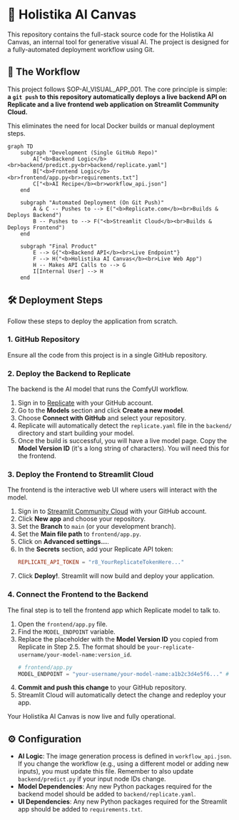 # 🎨 Holistika AI Canvas

This repository contains the full-stack source code for the Holistika AI Canvas, an internal tool for generative visual AI. The project is designed for a fully-automated deployment workflow using Git.

## 🚀 The Workflow

This project follows SOP-AI_VISUAL_APP_001. The core principle is simple: **a `git push` to this repository automatically deploys a live backend API on Replicate and a live frontend web application on Streamlit Community Cloud.**

This eliminates the need for local Docker builds or manual deployment steps.

```mermaid
graph TD
    subgraph "Development (Single GitHub Repo)"
        A["<b>Backend Logic</b><br>backend/predict.py<br>backend/replicate.yaml"]
        B["<b>Frontend Logic</b><br>frontend/app.py<br>requirements.txt"]
        C["<b>AI Recipe</b><br>workflow_api.json"]
    end

    subgraph "Automated Deployment (On Git Push)"
        A & C -- Pushes to --> E("<b>Replicate.com</b><br>Builds & Deploys Backend")
        B -- Pushes to --> F("<b>Streamlit Cloud</b><br>Builds & Deploys Frontend")
    end
    
    subgraph "Final Product"
        E --> G{"<b>Backend API</b><br>Live Endpoint"}
        F --> H("<b>Holistika AI Canvas</b><br>Live Web App")
        H -- Makes API Calls to --> G
        I[Internal User] --> H
    end
```

## 🛠️ Deployment Steps

Follow these steps to deploy the application from scratch.

### 1. GitHub Repository
Ensure all the code from this project is in a single GitHub repository.

### 2. Deploy the Backend to Replicate
The backend is the AI model that runs the ComfyUI workflow.

1.  Sign in to [Replicate](https://replicate.com) with your GitHub account.
2.  Go to the **Models** section and click **Create a new model**.
3.  Choose **Connect with GitHub** and select your repository.
4.  Replicate will automatically detect the `replicate.yaml` file in the `backend/` directory and start building your model.
5.  Once the build is successful, you will have a live model page. Copy the **Model Version ID** (it's a long string of characters). You will need this for the frontend.

### 3. Deploy the Frontend to Streamlit Cloud
The frontend is the interactive web UI where users will interact with the model.

1.  Sign in to [Streamlit Community Cloud](https://share.streamlit.io) with your GitHub account.
2.  Click **New app** and choose your repository.
3.  Set the **Branch** to `main` (or your development branch).
4.  Set the **Main file path** to `frontend/app.py`.
5.  Click on **Advanced settings...**.
6.  In the **Secrets** section, add your Replicate API token:
    ```toml
    REPLICATE_API_TOKEN = "r8_YourReplicateTokenHere..."
    ```
7.  Click **Deploy!**. Streamlit will now build and deploy your application.

### 4. Connect the Frontend to the Backend
The final step is to tell the frontend app which Replicate model to talk to.

1.  Open the `frontend/app.py` file.
2.  Find the `MODEL_ENDPOINT` variable.
3.  Replace the placeholder with the **Model Version ID** you copied from Replicate in Step 2.5. The format should be `your-replicate-username/your-model-name:version_id`.
    ```python
    # frontend/app.py
    MODEL_ENDPOINT = "your-username/your-model-name:a1b2c3d4e5f6..." # <-- IMPORTANT
    ```
4.  **Commit and push this change** to your GitHub repository.
5.  Streamlit Cloud will automatically detect the change and redeploy your app.

Your Holistika AI Canvas is now live and fully operational.

## ⚙️ Configuration

-   **AI Logic**: The image generation process is defined in `workflow_api.json`. If you change the workflow (e.g., using a different model or adding new inputs), you must update this file. Remember to also update `backend/predict.py` if your input node IDs change.
-   **Model Dependencies**: Any new Python packages required for the backend model should be added to `backend/replicate.yaml`.
-   **UI Dependencies**: Any new Python packages required for the Streamlit app should be added to `requirements.txt`. 